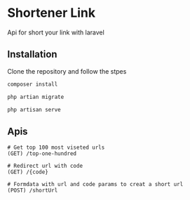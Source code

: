 # Shortener Link

Api for short your link with laravel

## Installation
Clone the repository and follow the stpes

```bash
composer install
```
```bash
php artian migrate
```
```bash
php artisan serve
```

## Apis

```
# Get top 100 most viseted urls
(GET) /top-one-hundred 

# Redirect url with code
(GET) /{code} 

# Formdata with url and code params to creat a short url
(POST) /shortUrl
```


